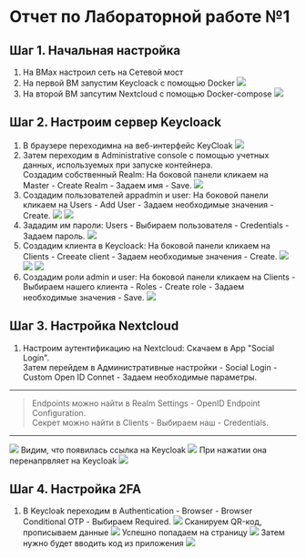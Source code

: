 # Отчет по Лабораторной работе №1
## Шаг 1. Начальная настройка
1. На ВМах настроил сеть на Сетевой мост
2. На первой ВМ запустим Keycloack с помощью Docker
![](https://github.com/timMong/MIREA_TOIB_2023/blob/main/Laba_1/images/1.png)
3. На второй ВМ запсутим Nextcloud с помощью Docker-compose
![](https://github.com/timMong/MIREA_TOIB_2023/blob/main/Laba_1/images/2.png)

## Шаг 2. Настроим сервер Keycloack
1. В браузере переходимна на веб-интерфейс KeyCloak
![](https://github.com/timMong/MIREA_TOIB_2023/blob/main/Laba_1/images/3.png)
2. Затем переходим в Administrative console с помощью учетных данных, используемых при запуске контейнера.<br>
   Создадим собственный Realm: На боковой панели кликаем на Master - Create Realm - Задаем имя - Save.
![](https://github.com/timMong/MIREA_TOIB_2023/blob/main/Laba_1/images/4.png)
3. Создадим пользователей appadmin и user: На боковой панели кликаем на Users - Add User - Задаем необходимые значения - Create.
![](https://github.com/timMong/MIREA_TOIB_2023/blob/main/Laba_1/images/5.png)
![](https://github.com/timMong/MIREA_TOIB_2023/blob/main/Laba_1/images/6.png)
4. Зададим им пароли: Users - Выбираем пользователя - Credentials - Задаем пароль.
![](https://github.com/timMong/MIREA_TOIB_2023/blob/main/Laba_1/images/7.png)
5. Создадим клиента в Keycloack: На боковой панели кликаем на Clients - Creeate client - Задаем необходимые значения - Create.
![](https://github.com/timMong/MIREA_TOIB_2023/blob/main/Laba_1/images/8.png)
![](https://github.com/timMong/MIREA_TOIB_2023/blob/main/Laba_1/images/9.png)
![](https://github.com/timMong/MIREA_TOIB_2023/blob/main/Laba_1/images/10.png)
6. Создадим роли admin и user: На боковой панели кликаем на Clients - Выбираем нашего клиента - Roles - Create role - Задаем необходимые       значения - Save.
![](https://github.com/timMong/MIREA_TOIB_2023/blob/main/Laba_1/images/11.png)

## Шаг 3. Настройка Nextcloud
1. Настроим аутентификацию на Nextcloud: Скачаем в App "Social Login".<br>
   Затем перейдем в Административные настройки - Social Login - Custom Open ID Connet - Задаем необходимые параметры.<br>
  ---
  > Endpoints можно найти в Realm Settings - OpenID Endpoint Configuration.<br>
  > Секрет можно найти в Clients - Выбираем наш - Credentials.<br>
  ---
![](https://github.com/timMong/MIREA_TOIB_2023/blob/main/Laba_1/images/12.png)
 Видим, что появилась ссылка на Keycloak
![](https://github.com/timMong/MIREA_TOIB_2023/blob/main/Laba_1/images/13.png)
При нажатии она перенапрвляет на Keycloak
![](https://github.com/timMong/MIREA_TOIB_2023/blob/main/Laba_1/images/14.png)

## Шаг 4. Настройка 2FA
1. В Keycloak переходим в Authentication - Browser - Browser Conditional OTP - Выбираем Required.
![](https://github.com/timMong/MIREA_TOIB_2023/blob/main/Laba_1/images/15.png)
Сканируем QR-код, прописываем данные
![](https://github.com/timMong/MIREA_TOIB_2023/blob/main/Laba_1/images/16.png)
Успешно попадаем на страницу
![](https://github.com/timMong/MIREA_TOIB_2023/blob/main/Laba_1/images/17.png)
Затем нужно будет вводить код из приложения
![](https://github.com/timMong/MIREA_TOIB_2023/blob/main/Laba_1/images/18.png)
